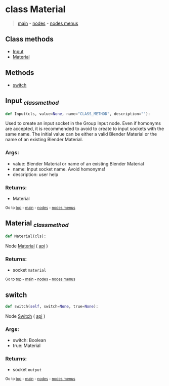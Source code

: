 # class Material

> [main](../structure.md) - [nodes](nodes.md) - [nodes menus](nodes_menus.md)


## Class methods

- [Input](#Input-classmethod)
- [Material](#Material-classmethod)


## Methods

- [switch](#switch)

## Input <sub>*classmethod*</sub>

```python
def Input(cls, value=None, name="CLASS_METHOD", description=""):

```
Used to create an input socket in the Group Input node.
Even if homonyms are accepted, it is recommended to avoid to create to input sockets with the same name.
The initial value can be either a valid Blender Material or the name of an existing Blender Material.

### Args:
- value: Blender Material or name of an existing Blender Material
- name: Input socket name. Avoid homonyms!
- description: user help

### Returns:
- Material

<sub>Go to [top](#class-Material) - [main](../structure.md) - [nodes](nodes.md) - [nodes menus](nodes_menus.md)</sub>

## Material <sub>*classmethod*</sub>

```python
def Material(cls):

```
Node [Material](https://docs.blender.org/manual/en/latest/modeling/geometry_nodes/input/material.html) ( [api](https://docs.blender.org/api/current/bpy.types.GeometryNodeInputMaterial.html) )

### Returns:
- socket `material`

<sub>Go to [top](#class-Material) - [main](../structure.md) - [nodes](nodes.md) - [nodes menus](nodes_menus.md)</sub>

## switch

```python
def switch(self, switch=None, true=None):

```
Node [Switch](https://docs.blender.org/manual/en/latest/modeling/geometry_nodes/utilities/switch.html) ( [api](https://docs.blender.org/api/current/bpy.types.GeometryNodeSwitch.html) )

### Args:
- switch: Boolean
- true: Material

### Returns:
- socket `output`

<sub>Go to [top](#class-Material) - [main](../structure.md) - [nodes](nodes.md) - [nodes menus](nodes_menus.md)</sub>

